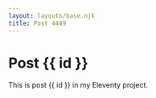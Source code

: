 ```yaml
---
layout: layouts/base.njk
title: Post 4449
---
```


# Post {{ id }}

This is post {{ id }} in my Eleventy project.
